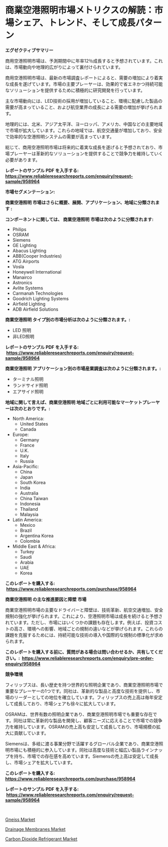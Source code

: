 <p><h1>商業空港照明市場メトリクスの解読：市場シェア、トレンド、そして成長パターン</h1></p><p><strong>エグゼクティブサマリー</strong></p>
<p><p>商用空港照明市場は、予測期間中に年率12％成長すると予想されています。これは、市場動向や地理的広がりによって裏付けられています。</p><p>商用空港照明市場は、最新の市場調査レポートによると、需要の増加により着実な成長を遂げています。市場の主要プレーヤーは、効果的で省エネかつ持続可能なソリューションを提供するために積極的に研究開発を行っています。</p><p>主な市場動向には、LED技術の採用が増加していること、環境に配慮した製品の需要が高まっていること、および航空業界の成長による需要の増加が挙げられます。</p><p>地理的には、北米、アジア太平洋、ヨーロッパ、アメリカ、中国などの主要地域で市場が拡大しています。これらの地域では、航空交通量が増加しており、安全で効率的な空港照明システムの需要が高まっています。</p><p>総じて、商用空港照明市場は将来的に着実な成長を遂げると予想されており、市場プレーヤーは革新的なソリューションを提供することで競争力を維持していく必要があります。</p></p>
<p><strong>レポートのサンプル PDF を入手する: <a href="https://www.reliableresearchreports.com/enquiry/request-sample/958964">https://www.reliableresearchreports.com/enquiry/request-sample/958964</a></strong></p>
<p><strong>市場セグメンテーション:</strong></p>
<p><strong> 商業空港照明 市場はさらに概要、展開、アプリケーション、地域に分類されます :</strong></p>
<p><strong>コンポーネントに関しては、 商業空港照明 市場は次のように分類されます: &nbsp;</strong></p>
<p><ul><li>Philips</li><li>OSRAM</li><li>Siemens</li><li>GE Lighting</li><li>Abacus Lighting</li><li>ABB(Cooper Industries)</li><li>ATG Airports</li><li>Vosla</li><li>Honeywell International</li><li>Manairco</li><li>Astronics</li><li>Avlite Systems</li><li>Carmanah Technologies</li><li>Goodrich Lighting Systems</li><li>Airfield Lighting</li><li>ADB Airfield Solutions</li></ul></p>
<p><strong> 商業空港照明 タイプ別の市場分析は次のように分類されます。:</strong></p>
<p><ul><li>LED 照明</li><li>非LED照明</li></ul></p>
<p><strong>レポートのサンプル PDF を入手する: &nbsp;<a href="https://www.reliableresearchreports.com/enquiry/request-sample/958964">https://www.reliableresearchreports.com/enquiry/request-sample/958964</a></strong></p>
<p><strong> 商業空港照明 アプリケーション別の市場産業調査は次のように分類されます。:</strong></p>
<p><ul><li>ターミナル照明</li><li>ランドサイド照明</li><li>エアサイド照明</li></ul></p>
<p><strong>地域に関して言えば、商業空港照明 地域ごとに利用可能なマーケットプレーヤーは次のとおりです。:</strong></p>
<p><ul>
    <li>
        North America:
        <ul>
            <li>United States</li>
            <li>Canada</li>
        </ul>
    </li>
    <li>
        Europe:
        <ul>
            <li>Germany</li>
            <li>France</li>
            <li>U.K.</li>
            <li>Italy</li>
            <li>Russia</li>
        </ul>
    </li>
    <li>
        Asia-Pacific:
        <ul>
            <li>China</li>
            <li>Japan</li>
            <li>South Korea</li>
            <li>India</li>
            <li>Australia</li>
            <li>China Taiwan</li>
            <li>Indonesia</li>
            <li>Thailand</li>
            <li>Malaysia</li>
        </ul>
    </li>
    <li>
        Latin America:
        <ul>
            <li>Mexico</li>
            <li>Brazil</li>
            <li>Argentina Korea</li>
            <li>Colombia</li>
        </ul>
    </li>
    <li>
        Middle East & Africa:
        <ul>
            <li>Turkey</li>
            <li>Saudi</li>
            <li>Arabia</li>
            <li>UAE</li>
            <li>Korea</li>
        </ul>
    </li>
    </ul></p>
<p><strong>このレポートを購入する: &nbsp;<a href="https://www.reliableresearchreports.com/purchase/958964">https://www.reliableresearchreports.com/purchase/958964</a></strong></p>
<p><strong>商業空港照明 の主な推進要因と障壁 市場</strong></p>
<p><p>商業空港照明市場の主要なドライバーと障壁は、技術革新、航空交通増加、安全規制の強化が挙げられます。これにより、空港照明市場は成長を続けると予想されています。ただし、市場にはいくつかの課題も存在します。例えば、投資コストの高さ、環境への影響、地域ごとの規制の違いなどが挙げられます。これらの課題を克服するためには、持続可能な技術の導入や国際的な規制の標準化が求められます。</p></p>
<p><strong>このレポートを購入する前に、質問がある場合は問い合わせるか、共有してください。:&nbsp; <a href="https://www.reliableresearchreports.com/enquiry/pre-order-enquiry/958964">https://www.reliableresearchreports.com/enquiry/pre-order-enquiry/958964</a></strong></p>
<p><strong>競争環境</strong></p>
<p><p>フィリップスは、長い歴史を持つ世界的な照明企業であり、商業空港照明市場で重要なプレーヤーの1つです。同社は、革新的な製品と高度な技術を提供し、市場のリーダーとしての地位を確立しています。フィリップスの売上高は毎年安定して成長しており、市場シェアも徐々に拡大しています。</p><p>OSRAMは、世界有数の照明企業であり、商業空港照明市場でも重要な存在です。同社は常に革新的な製品を開発し、顧客ニーズに応えることで市場での競争力を維持しています。OSRAMの売上高も安定して成長しており、市場規模の拡大に貢献しています。</p><p>Siemensは、多岐に渡る事業分野で活躍するグローバル企業であり、商業空港照明市場にも積極的に参入しています。同社は高度な技術と幅広い製品ラインナップを持ち、市場での存在感を高めています。Siemensの売上高は安定して成長し、市場シェアを拡大しています。</p></p>
<p><strong>このレポートを購入する: &nbsp; <a href="https://www.reliableresearchreports.com/purchase/958964">https://www.reliableresearchreports.com/purchase/958964</a></strong></p>
<p><strong>レポートのサンプル PDF を入手する: &nbsp;<a href="https://www.reliableresearchreports.com/enquiry/request-sample/958964">https://www.reliableresearchreports.com/enquiry/request-sample/958964</a></strong><strong></strong></p>
<p>&nbsp;</p>
<p><p><a href="https://github.com/beatblasta/Market-Research-Report-List-2/blob/main/gneiss-market.md">Gneiss Market</a></p><p><a href="https://github.com/shotows/Market-Research-Report-List-1/blob/main/drainage-membranes-market.md">Drainage Membranes Market</a></p><p><a href="https://github.com/angelajermaine/Market-Research-Report-List-2/blob/main/carbon-dioxide-refrigerant-market.md">Carbon Dioxide Refrigerant Market</a></p></p>